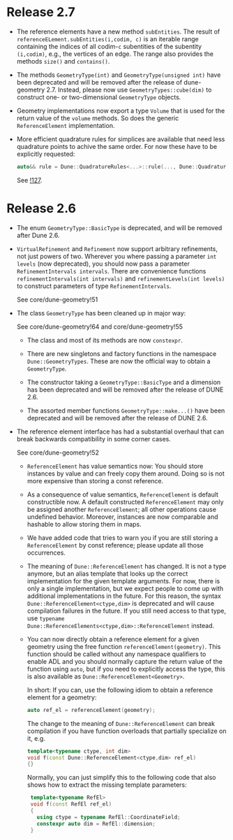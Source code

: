 # Release 2.7

- The reference elements have a new method `subEntities`. The result of
  `referenceELement.subEntities(i,codim, c)` is an iterable range
  containing the indices of all codim-`c` subentities of the subentity
  `(i,codim)`, e.g., the vertices of an edge. The range also provides
  the methods `size()` and `contains()`.
- The methods `GeometryType(int)` and `GeometryType(unsigned int)` have been deprecated
  and will be removed after the release of dune-geometry 2.7.  Instead, please now use
  `GeometryTypes::cube(dim)` to construct one- or two-dimensional `GeometryType` objects.
- Geometry implementations now export a type `Volume` that is used for the return
  value of the `volume` methods.  So does the generic `ReferenceElement` implementation.
-   More efficient quadrature rules for simplices are available that
    need less quadrature points to achive the same order.  For now these
    have to be explicitly requested:
    ```c++
    auto&& rule = Dune::QuadratureRules<...>::rule(..., Dune::QuadratureType::GaussJacobi_n_0);
    ```
    See [!127].

    [!127]: https://gitlab.dune-project.org/core/dune-geometry/merge_requests/127

# Release 2.6

- The enum `GeometryType::BasicType` is deprecated, and will be removed after Dune 2.6.

- `VirtualRefinement` and `Refinement` now support arbitrary refinements, not
  just powers of two.  Wherever you where passing a parameter `int levels`
  (now deprecated), you should now pass a parameter `RefinementIntervals
  intervals`.  There are convenience functions `refinementIntervals(int
  intervals)` and `refinementLevels(int levels)` to construct parameters of
  type `RefinementIntervals`.

    See core/dune-geometry!51

- The class `GeometryType` has been cleaned up in major way:

    See core/dune-geometry!64 and core/dune-geometry!55

  - The class and most of its methods are now `constexpr`.

  - There are new singletons and factory functions in the namespace `Dune::GeometryTypes`. These
    are now the official way to obtain a `GeometryType`.

  - The constructor taking a `GeometryType::BasicType` and a dimension has been deprecated and will be
    removed after the release of DUNE 2.6.

  - The assorted member functions `GeometryType::make...()` have been deprecated and will be removed
    after the release of DUNE 2.6.

- The reference element interface has had a substantial overhaul that can break backwards
  compatibility in some corner cases.

    See core/dune-geometry!52

  - `ReferenceElement` has value semantics now: You should store instances by value and can freely
    copy them around. Doing so is not more expensive than storing a const reference.

  - As a consequence of value semantics, `ReferenceElement` is default constructible now. A default
    constructed `ReferenceElement` may only be assigned another `ReferenceElement`; all other
    operations cause undefined behavior. Moreover, instances are now comparable and hashable to
    allow storing them in maps.

  - We have added code that tries to warn you if you are still storing a `ReferenceElement` by const
    reference; please update all those occurrences.

  - The meaning of `Dune::ReferenceElement` has changed. It is not a type anymore, but an alias
    template that looks up the correct implementation for the given template arguments. For now,
    there is only a single implementation, but we expect people to come up with additional
    implementations in the future. For this reason, the syntax `Dune::ReferenceElement<ctype,dim>`
    is deprecated and will cause compilation failures in the future. If you still need access to
    that type, use `typename Dune::ReferenceElements<ctype,dim>::ReferenceElement` instead.

  - You can now directly obtain a reference element for a given geometry using the free function
    `referenceElement(geometry)`. This function should be called without any namespace qualifiers to
    enable ADL and you should normally capture the return value of the function using `auto`, but if
    you need to explicitly access the type, this is also available as
    `Dune::ReferenceElement<Geometry>`.

      In short: If you can, use the following idiom to obtain a reference element for a geometry:
      ```c++
      auto ref_el = referenceElement(geometry);
      ```

      The change to the meaning of `Dune::ReferenceElement` can break compilation if you have function
      overloads that partially specialize on it, e.g.
      ```c++
      template<typename ctype, int dim>
      void f(const Dune::ReferenceElement<ctype,dim> ref_el)
      {}
      ```
      Normally, you can just simplify this to the following code that also shows how to extract the
      missing template parameters:
     ```c++
      template<typename RefEl>
      void f(const RefEl ref_el)
      {
        using ctype = typename RefEl::CoordinateField;
        constexpr auto dim = RefEl::dimension;
      }
      ```
